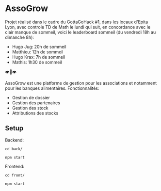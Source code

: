 # AssoGrow

Projet réalisé dans le cadre du GottaGoHack #1, dans les locaux d'Epita Lyon, avec controle TD de Math le lundi qui suit, en concordance avec le clair manque de sommeil, voici le leaderboard sommeil (du vendredi 18h au dimanche 8h):
- Hugo Jug: 20h de sommeil
- Matthieu: 12h de sommeil
- Hugo Krax: 7h de sommeil
- Mathis: 1h30 de sommeil

👁️👄👁️

AssoGrow est une platforme de gestion pour les associations et notamment pour les banques alimentaires.
Fonctionnalités:
- Gestion de dossier
- Gestion des partenaires
- Gestion des stock
- Attributions des stocks

## Setup

Backend:
```
cd back/

npm start
```

Frontend:
```
cd front/

npm start
```
